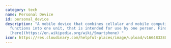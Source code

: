 ```yaml
---
category: tech
name: Personal Device
id: personal_device
description: "A mobile device that combines cellular and mobile computing
  functions into one unit, that is intended for use by one person. Find out more
  [here](https://en.wikipedia.org/wiki/Smartphone) "
icon: https://res.cloudinary.com/helpful-places/image/upload/v1664832807/dtpr-icons/tech/personal_device_vytt3b.svg
---
```

